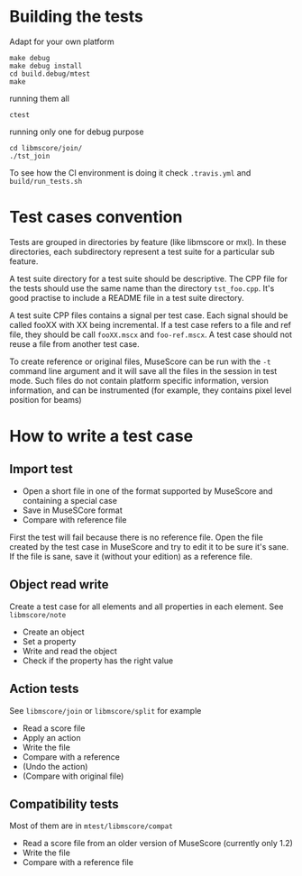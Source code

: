 Building the tests
==================

Adapt for your own platform
    
    make debug
    make debug install
    cd build.debug/mtest
    make

running them all

    ctest

running only one for debug purpose

    cd libmscore/join/
    ./tst_join

To see how the CI environment is doing it check `.travis.yml` and `build/run_tests.sh`

Test cases convention
====================

Tests are grouped in directories by feature (like libmscore or mxl). 
In these directories, each subdirectory represent a test suite for a particular sub feature.

A test suite directory for a test suite should be descriptive. The CPP file for the tests should use the same name than the directory `tst_foo.cpp`. It's good practise to include a README file in a test suite directory.

A test suite CPP files contains a signal per test case. Each signal should be called fooXX with XX being incremental. If a test case refers to a file and ref file, they should be call `fooXX.mscx` and `foo-ref.mscx`. A test case should not reuse a file from another test case.

To create reference or original files, MuseScore can be run with the `-t` command line argument and it will save all the files in the session in test mode. Such files do not contain platform specific information, version information, and can be instrumented (for example, they contains pixel level position for beams)

How to write a test case
===============

Import test
----------------

* Open a short file in one of the format supported by MuseScore and containing a special case
* Save in MuseSCore format
* Compare with reference file

First the test will fail because there is no reference file. Open the file created by the test case in MuseScore and try to edit it to be sure it's sane. If the file is sane, save it (without your edition) as a reference file.

Object read write
----------------

Create a test case for all elements and all properties in each element. See `libmscore/note`

* Create an object
* Set a property
* Write and read the object
* Check if the property has the right value

Action tests
----------------
See `libmscore/join` or `libmscore/split` for example 

* Read a score file
* Apply an action
* Write the file
* Compare with a reference
* (Undo the action)
* (Compare with original file)

Compatibility tests
----------------

Most of them are in `mtest/libmscore/compat`

* Read a score file from an older version of MuseScore (currently only 1.2)
* Write the file
* Compare with a reference file